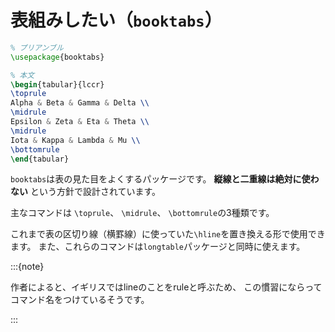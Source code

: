 # 表組みしたい（`booktabs`）

```latex
% プリアンブル
\usepackage{booktabs}

% 本文
\begin{tabular}{lccr}
\toprule
Alpha & Beta & Gamma & Delta \\
\midrule
Epsilon & Zeta & Eta & Theta \\
\midrule
Iota & Kappa & Lambda & Mu \\
\bottomrule
\end{tabular}
```

`booktabs`は表の見た目をよくするパッケージです。
**縦線と二重線は絶対に使わない** という方針で設計されています。

主なコマンドは
`\toprule`、
`\midrule`、
`\bottomrule`の3種類です。

これまで表の区切り線（横罫線）に使っていた`\hline`を置き換える形で使用できます。
また、これらのコマンドは`longtable`パッケージと同時に使えます。

:::{note}

作者によると、イギリスではlineのことをruleと呼ぶため、
この慣習にならってコマンド名をつけているそうです。

:::
